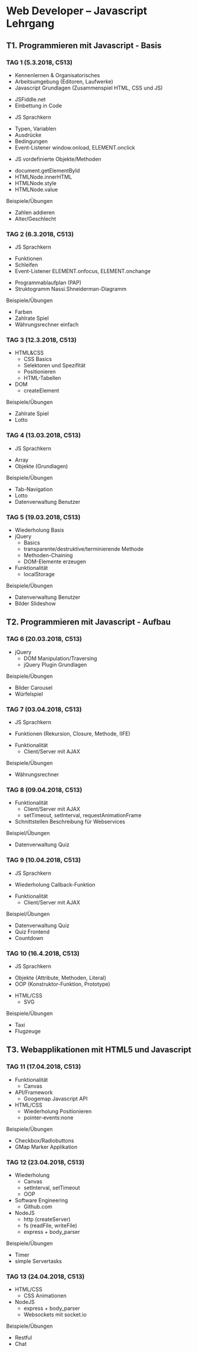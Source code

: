 #  Web Developer – Javascript Lehrgang
## T1. Programmieren mit Javascript - Basis
### TAG 1 (5.3.2018, C513)
-	Kennenlernen & Organisatorisches
-	Arbeitsumgebung (Editoren, Laufwerke)
-	Javascript Grundlagen (Zusammenspiel HTML, CSS und JS)
  * JSFiddle.net
  *	Einbettung in Code
-	JS Sprachkern
  *	Typen, Variablen
  *	Ausdrücke
  *	Bedingungen
  *	Event-Listener window.onload, ELEMENT.onclick
-	JS vordefinierte Objekte/Methoden
  *	document.getElementById
  *	HTMLNode.innerHTML
  *	HTMLNode.style
  * HTMLNode.value

Beispiele/Übungen
- Zahlen addieren
- Alter/Geschlecht

### TAG 2 (6.3.2018, C513)
-	JS Sprachkern
  * Funktionen
  * Schleifen
  * Event-Listener ELEMENT.onfocus, ELEMENT.onchange
-	Programmablaufplan (PAP)
-	Struktogramm Nassi.Shneiderman-Diagramm

Beispiele/Übungen
- Farben
- Zahlrate Spiel
- Währungsrechner einfach

### TAG 3 (12.3.2018, C513)
- HTML&CSS
  * CSS Basics
  * Selektoren und Spezifität
  * Positionieren
  * HTML-Tabellen
- DOM
  * createElement

Beispiele/Übungen
- Zahlrate Spiel
- Lotto

### TAG 4 (13.03.2018, C513)
-	JS Sprachkern
  * Array
  * Objekte (Grundlagen)

Beispiele/Übungen
- Tab-Navigation
- Lotto
- Datenverwaltung Benutzer

### TAG 5 (19.03.2018, C513)
- Wiederholung Basis
- jQuery
  * Basics
  * transparente/destruktive/terminierende Methode
  * Methoden-Chaining
  * DOM-Elemente erzeugen
- Funktionalität
  * localStorage

Beispiele/Übungen
- Datenverwaltung Benutzer
- Bilder Slideshow

## T2. Programmieren mit Javascript - Aufbau
### TAG 6 (20.03.2018, C513)
- jQuery
  * DOM Manipulation/Traversing
  * jQuery Plugin Grundlagen

Beispiele/Übungen
- Bilder Carousel
- Würfelspiel

### TAG 7 (03.04.2018, C513)
-	JS Sprachkern
  * Funktionen (Rekursion, Closure, Methode, IIFE)
- Funktionalität
  * Client/Server mit AJAX

Beispiele/Übungen
- Währungsrechner

### TAG 8 (09.04.2018, C513)
- Funktionalität
  * Client/Server mit AJAX
  * setTimeout, setInterval, requestAnimationFrame
- Schnittstellen Beschreibung für Webservices

Beispiel/Übungen
- Datenverwaltung Quiz

### TAG 9 (10.04.2018, C513)
-	JS Sprachkern
  * Wiederholung Callback-Funktion
- Funktionalität
  * Client/Server mit AJAX

Beispiel/Übungen
- Datenverwaltung Quiz
- Quiz Frontend
- Countdown


### TAG 10 (16.4.2018, C513)
-	JS Sprachkern
  * Objekte (Attribute, Methoden, Literal)
  * OOP (Konstruktor-Funktion, Prototype)
- HTML/CSS
  * SVG

Beispiele/Übungen
- Taxi
- Flugzeuge

## T3. Webapplikationen mit HTML5 und Javascript
### TAG 11 (17.04.2018, C513)
- Funktionalität
  * Canvas
- API/Framework
  * Googemap Javascript API
- HTML/CSS
  * Wiederholung Positionieren
  * pointer-events:none

Beispiele/Übungen
- Checkbox/Radiobuttons
- GMap Marker Applikation

### TAG 12 (23.04.2018, C513)
- Wiederholung
  * Canvas
  * setInterval, setTimeout
  * OOP
- Software Engineering
  * Github.com
- NodeJS
  * http (createServer)
  * fs (readFile, writeFile)
  * express + body_parser

Beispiele/Übungen
- Timer
- simple Servertasks

### TAG 13 (24.04.2018, C513)
- HTML/CSS
  * CSS Animationen
- NodeJS
  * express + body_parser
  * Websockets mit socket.io

Beispiele/Übungen
- Restful
- Chat
